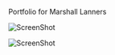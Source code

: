Portfolio for Marshall Lanners

![ScreenShot](https://github.com/cheatermoves/portfolio/blob/master/app/assets/images/Screen%20Shot%202013-10-08%20at%206.35.06%20PM.png)

![ScreenShot](https://github.com/cheatermoves/portfolio/blob/master/app/assets/images/Screen%20Shot%202013-10-08%20at%206.36.25%20PM.png)
